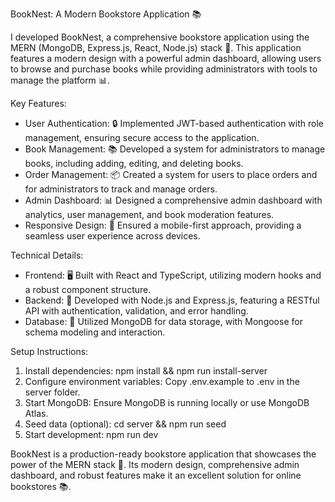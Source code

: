 
BookNest: A Modern Bookstore Application 📚

I developed BookNest, a comprehensive bookstore application using the MERN (MongoDB, Express.js, React, Node.js) stack 🚀. This application features a modern design with a powerful admin dashboard, allowing users to browse and purchase books while providing administrators with tools to manage the platform 📊.

Key Features:

- User Authentication: 🔒 Implemented JWT-based authentication with role management, ensuring secure access to the application.
- Book Management: 📚 Developed a system for administrators to manage books, including adding, editing, and deleting books.
- Order Management: 📦 Created a system for users to place orders and for administrators to track and manage orders.
- Admin Dashboard: 📊 Designed a comprehensive admin dashboard with analytics, user management, and book moderation features.
- Responsive Design: 📱 Ensured a mobile-first approach, providing a seamless user experience across devices.

Technical Details:

- Frontend: 🖥 Built with React and TypeScript, utilizing modern hooks and a robust component structure.
- Backend: 🚀 Developed with Node.js and Express.js, featuring a RESTful API with authentication, validation, and error handling.
- Database: 📁 Utilized MongoDB for data storage, with Mongoose for schema modeling and interaction.

Setup Instructions:

1. Install dependencies: npm install && npm run install-server
2. Configure environment variables: Copy .env.example to .env in the server folder.
3. Start MongoDB: Ensure MongoDB is running locally or use MongoDB Atlas.
4. Seed data (optional): cd server && npm run seed
5. Start development: npm run dev

BookNest is a production-ready bookstore application that showcases the power of the MERN stack 🚀. Its modern design, comprehensive admin dashboard, and robust features make it an excellent solution for online bookstores 📚.

